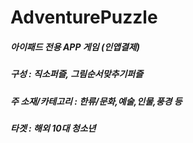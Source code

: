 # AdventurePuzzle 
##### 아이패드 전용 APP 게임 (인앱결제)
##### 구성 : 직소퍼즐, 그림순서맞추기퍼즐
##### 주 소재/카테고리 : 한류/문화,예술,인물,풍경 등
##### 타겟 : 해외 10대 청소년

